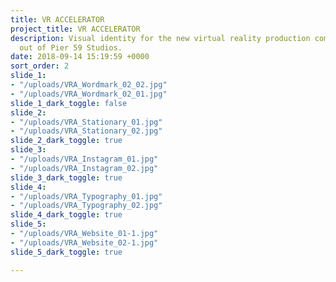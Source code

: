 ```yaml
---
title: VR ACCELERATOR
project_title: VR ACCELERATOR
description: Visual identity for the new virtual reality production company based
  out of Pier 59 Studios.
date: 2018-09-14 15:19:59 +0000
sort_order: 2
slide_1:
- "/uploads/VRA_Wordmark_02_02.jpg"
- "/uploads/VRA_Wordmark_02_01.jpg"
slide_1_dark_toggle: false
slide_2:
- "/uploads/VRA_Stationary_01.jpg"
- "/uploads/VRA_Stationary_02.jpg"
slide_2_dark_toggle: true
slide_3:
- "/uploads/VRA_Instagram_01.jpg"
- "/uploads/VRA_Instagram_02.jpg"
slide_3_dark_toggle: true
slide_4:
- "/uploads/VRA_Typography_01.jpg"
- "/uploads/VRA_Typography_02.jpg"
slide_4_dark_toggle: true
slide_5:
- "/uploads/VRA_Website_01-1.jpg"
- "/uploads/VRA_Website_02-1.jpg"
slide_5_dark_toggle: true

---
```


